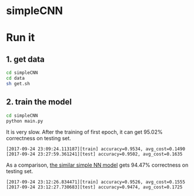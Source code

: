 # simpleCNN

# Run it
## 1. get data
```bash
cd simpleCNN
cd data
sh get.sh
```

## 2. train the model
```bash
cd simpleCNN
python main.py
```

It is very slow. After the training of first epoch, it can get 95.02% correctness on testing set.
```console
[2017-09-24 23:09:24.113187][train] accuracy=0.9534, avg_cost=0.1490
[2017-09-24 23:27:59.361241][test] accuracy=0.9502, avg_cost=0.1635
```

As a comparison, [the similar simple NN model](https://github.com/beekbin/SimpleNN) gets 94.47% correctness on testing set.
```console
[2017-09-24 23:12:26.834471][train] accuracy=0.9526, avg_cost=0.1555
[2017-09-24 23:12:27.730683][test] accuracy=0.9474, avg_cost=0.1725
```
